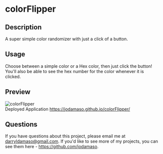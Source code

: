 # colorFlipper

## Description
A super simple color randomizer with just a click of a button.

## Usage
Choose between a simple color or a Hex color, then just click the button! You'll also be able to see the hex number for the color whenever it is clicked.

## Preview
![colorFlipper](https://media.discordapp.net/attachments/763615031438606337/994671351002566768/unknown.png)
 <br>Deployed Application https://jodamaso.github.io/colorFlipper/

## Questions
If you have questions about this project, please email me at darryldamaso@gmail.com. If you'd like to see more of my projects, you can see them here - https://github.com/jodamaso.